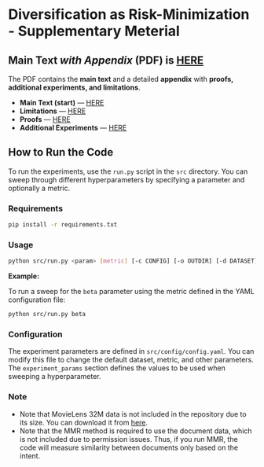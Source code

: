 # Diversification as Risk-Minimization - Supplementary Meterial

## Main Text _with Appendix_ (PDF) is [HERE](https://github.com/anonymousIR26/wsdm-sup/raw/main/paper.pdf)
The PDF contains the **main text** and a detailed **appendix** with **proofs, additional experiments, and limitations**.

- **Main Text (start)** — [HERE](https://mozilla.github.io/pdf.js/web/viewer.html?file=https%3A%2F%2Fraw.githubusercontent.com%2FanonymousIR26%2Fwsdm-sup%2Fmain%2Fpaper.pdf#page=1)
- **Limitations** — [HERE](https://mozilla.github.io/pdf.js/web/viewer.html?file=https%3A%2F%2Fraw.githubusercontent.com%2FanonymousIR26%2Fwsdm-sup%2Fmain%2Fpaper.pdf#page=11)
- **Proofs** — [HERE](https://mozilla.github.io/pdf.js/web/viewer.html?file=https%3A%2F%2Fraw.githubusercontent.com%2FanonymousIR26%2Fwsdm-sup%2Fmain%2Fpaper.pdf#page=11)
- **Additional Experiments** — [HERE](https://mozilla.github.io/pdf.js/web/viewer.html?file=https%3A%2F%2Fraw.githubusercontent.com%2FanonymousIR26%2Fwsdm-sup%2Fmain%2Fpaper.pdf#page=12)

## How to Run the Code

To run the experiments, use the `run.py` script in the `src` directory. You can sweep through different hyperparameters by specifying a parameter and optionally a metric.

### Requirements

```bash
pip install -r requirements.txt
```

### Usage

```bash
python src/run.py <param> [metric] [-c CONFIG] [-o OUTDIR] [-d DATASET]
```

**Example:**

To run a sweep for the `beta` parameter using the metric defined in the YAML configuration file:

```bash
python src/run.py beta
```

### Configuration

The experiment parameters are defined in `src/config/config.yaml`. You can modify this file to change the default dataset, metric, and other parameters. The `experiment_params` section defines the values to be used when sweeping a hyperparameter.

### Note
- Note that MovieLens 32M data is not included in the repository due to its size. You can download it from [here](https://grouplens.org/datasets/movielens/32m/).
- Note that the MMR method is required to use the document data, which is not included due to permission issues. Thus, if you run MMR, the code will measure similarity between documents only based on the intent.
